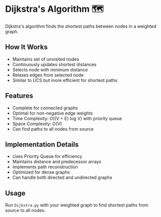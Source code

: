 # Dijkstra's Algorithm 🗺️

Dijkstra's algorithm finds the shortest paths between nodes in a weighted graph.

## How It Works
- Maintains set of unvisited nodes
- Continuously updates shortest distances
- Selects node with minimum distance
- Relaxes edges from selected node
- Similar to UCS but more efficient for shortest paths

## Features
- Complete for connected graphs
- Optimal for non-negative edge weights
- Time Complexity: O((V + E) log V) with priority queue
- Space Complexity: O(V)
- Can find paths to all nodes from source

## Implementation Details
- Uses Priority Queue for efficiency
- Maintains distance and predecessor arrays
- Implements path reconstruction
- Optimized for dense graphs
- Can handle both directed and undirected graphs

## Usage
Run `Dijkstra.py` with your weighted graph to find shortest paths from source to all nodes. 